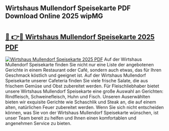 ## Wirtshaus Mullendorf Speisekarte PDF Download Online 2025 wipMG

# <h2><a href="http://gc69ebp.nevu.top/?p=Wirtshaus+Mullendorf+Speisekarte">🔗 👉🔴 Wirtshaus Mullendorf Speisekarte 2025 PDF</a></h2>

[![Wirtshaus Mullendorf Speisekarte 2025 PDF](https://i.imgur.com/dBaPXMq.png)](http://gc69ebp.nevu.top/?p=Wirtshaus+Mullendorf+Speisekarte)
Auf der Wirtshaus Mullendorf Speisekarte finden Sie nicht nur eine Liste der angebotenen Gerichte in einem Restaurant oder Café, sondern auch etwas, das für Ihren Geschmack köstlich und geeignet ist. Auf der Wirtshaus Mullendorf Speisekarte unserer Cafeteria finden Sie viele frische Salate, die aus frischem Gemüse und Obst zubereitet werden. Für Fleischliebhaber bietet unsere Wirtshaus Mullendorf Speisekarte eine große Auswahl an Gerichten: Rindfleisch, Schweinefleisch, Huhn und Fisch. Unseren Auserwählten bieten wir exquisite Gerichte wie Schaschlik und Steak an, die auf einem alten, natürlichen Feuer zubereitet werden. Wenn Sie sich nicht entscheiden können, was Sie von der Wirtshaus Mullendorf Speisekarte wünschen, ist unser Team bereit zu helfen und Ihnen einen komfortablen und angenehmen Service zu bieten.

